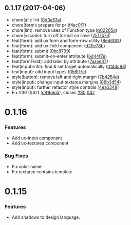 <a name="0.1.17"></a>
## 0.1.17 (2017-04-06)

* chore(all): lint ([8d3a53a](https://github.com/aurelia/ux/commit/8d3a53a))
* chore(form): prepare for pr ([f4ac0f7](https://github.com/aurelia/ux/commit/f4ac0f7))
* chore(lint): remove uses of Function type ([b02205d](https://github.com/aurelia/ux/commit/b02205d))
* chore(vscode): turn off format on save ([25f7473](https://github.com/aurelia/ux/commit/25f7473))
* feat(form): add ux form and form-row utility ([8ed6f83](https://github.com/aurelia/ux/commit/8ed6f83))
* feat(form): add ux-field component ([d20e78b](https://github.com/aurelia/ux/commit/d20e78b))
* feat(form): submit ([0bc8799](https://github.com/aurelia/ux/commit/0bc8799))
* feat(form): submit-on-enter attribute ([6d44f7e](https://github.com/aurelia/ux/commit/6d44f7e))
* feat(formField): add label by attribute ([7aaae37](https://github.com/aurelia/ux/commit/7aaae37))
* feat(input-info): find & set target automatically ([0143c93](https://github.com/aurelia/ux/commit/0143c93))
* feat(input): add input types ([056ff7c](https://github.com/aurelia/ux/commit/056ff7c))
* style(button): remove left and right margin ([7b4254d](https://github.com/aurelia/ux/commit/7b4254d))
* style(input): change input textarea margins ([88b3d54](https://github.com/aurelia/ux/commit/88b3d54))
* style(input): further refactor style controls ([4ea3248](https://github.com/aurelia/ux/commit/4ea3248))
* Fix #30 (#42) ([c9166dd](https://github.com/aurelia/ux/commit/c9166dd)), closes [#30](https://github.com/aurelia/ux/issues/30) [#42](https://github.com/aurelia/ux/issues/42)



# 0.1.16

### Features

* Add ux-input component
* Add ux-textarea component

### Bug Fixes

* Fix color name
* Fix textarea contains template

# 0.1.15

### Features

* Add shadows to design language.
